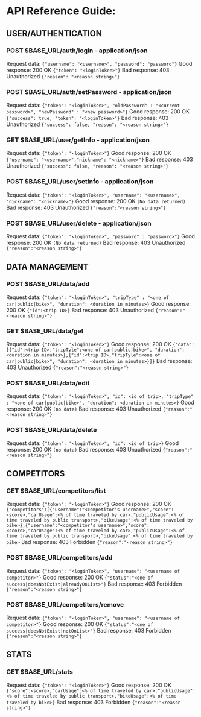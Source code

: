 # API Reference Guide:

## USER/AUTHENTICATION

### POST $BASE_URL/auth/login - application/json
Request data:
```{"username": "<username>", "password": "password"}```
Good response: 200 OK
```{"token": "<loginToken>"}```
Bad response: 403 Unauthorized
```{"reason": "<reason string>"}```

### POST $BASE_URL/auth/setPassword - application/json
Request data:
```{"token": "<loginToken>", "oldPassword" : "<current password>", "newPassword" : "<new password>"}```
Good response: 200 OK
```{"success": true, "token": "<loginToken>"}```
Bad response: 403 Unauthorized
```{"success": false, "reason": "<reason string>"}```
	
### GET $BASE_URL/user/getInfo - application/json
Request data:
```{"token": "<loginToken>"}```
Good response: 200 OK
```{"username": "<username>","nickname": "<nickname>"}```
Bad response: 403 Unauthorized
```{"success": false, "reason": "<reason string>"}```
	
### POST $BASE_URL/user/setInfo - application/json
Request data: 
```{"token": "<loginToken>", "username": "<username>", "nickname": "<nickname>"}```
Good response: 200 OK
```(No data returned)```
Bad response: 403 Unauthorized
```{"reason":"<reason string>"}```
	
### POST $BASE_URL/user/delete - application/json
Request data:
```{"token": "<loginToken>", "password" : "password>"}```
Good response: 200 OK
```(No data returned)```
Bad response: 403 Unauthorized
```{"reason":"<reason string>"}```

## DATA MANAGEMENT

### POST $BASE_URL/data/add
Request data:
```{"token": "<loginToken>", "tripType" : "<one of car|public|bike>", "duration": <duration in minutes>}```
Good response: 200 OK
```{"id":<trip ID>}```
Bad response: 403 Unauthorized
```{"reason":"<reason string>"}```

### GET $BASE_URL/data/get
Request data:
```{"token": "<loginToken>"}```
Good response: 200 OK
```{"data":[{"id":<trip ID>,"tripTyle":<one of car|public|bike>", "duration": <duration in minutes>},{"id":<trip ID>,"tripTyle":<one of car|public|bike>", "duration": <duration in minutes>}]}```
Bad response: 403 Unauthorized
```{"reason":"<reason string>"}```

### POST $BASE_URL/data/edit
Request data:
```{"token": "<loginToken>", "id": <id of trip>, "tripType" : "<one of car|public|bike>", "duration": <duration in minutes>}```
Good response: 200 OK
```(no data)```
Bad response: 403 Unauthorized
```{"reason":"<reason string>"}```


### POST $BASE_URL/data/delete
Request data:
```{"token": "<loginToken>", "id": <id of trip>}```
Good response: 200 OK
```(no data)```
Bad response: 403 Unauthorized
```{"reason":"<reason string>"}```

## COMPETITORS

### GET $BASE_URL/competitors/list
Request data:
```{"token": "<loginToken>"}```
Good response: 200 OK
```{"competitors":[{"username":"<competitor's username>","score":<score>,"carUsage":<% of time traveled by car>,"publicUsage":<% of time traveled by public transport>,"bikeUsage":<% of time traveled by bike>},{"username":"<competitor's username>","score":<score>,"carUsage":<% of time traveled by car>,"publicUsage":<% of time traveled by public transport>,"bikeUsage":<% of time traveled by bike>```
Bad response: 403 Forbidden
```{"reason":"<reason string>"}```

### POST $BASE_URL/competitors/add
Request data:
```{"token": "<loginToken>", "username": "<username of competitor>"}```
Good response: 200 OK
```{"status":"<one of success|doesNotExist|alreadyOnList>"}```
Bad response: 403 Forbidden
```{"reason":"<reason string>"}```

### POST $BASE_URL/competitors/remove
Request data:
```{"token": "<loginToken>", "username": "<username of competitor>"}```
Good response: 200 OK
```{"status":"<one of success|doesNotExist|notOnList>"}```
Bad response: 403 Forbidden
```{"reason":"<reason string>"}```

## STATS

### GET $BASE_URL/stats
Request data:
```{"token": "<loginToken>"}```
Good response: 200 OK
```{"score":<score>,"carUsage":<% of time traveled by car>,"publicUsage":<% of time traveled by public transport>,"bikeUsage":<% of time traveled by bike>}```
Bad response: 403 Forbidden
```{"reason":"<reason string>"}```
